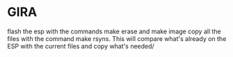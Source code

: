 # GIRA
flash the esp with the commands make erase and make image
copy all the files with the command make rsyns. This will compare what's already on the ESP with the current files and copy what's needed/ 
